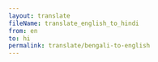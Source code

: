 ```yaml
--- 
layout: translate 
fileName: translate_english_to_hindi 
from: en
to: hi 
permalink: translate/bengali-to-english
---
```

